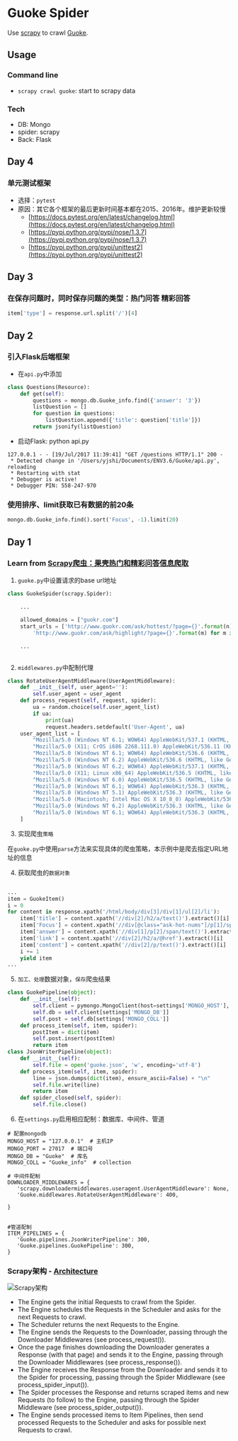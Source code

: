 # Guoke Spider

Use [scrapy](https://scrapy.org/) to crawl [Guoke](http://www.guokr.com/).

## Usage

### Command line
- `scrapy crawl guoke`: start to scrapy data

###  Tech

- DB: Mongo
- spider: scrapy
- Back: Flask

## Day 4

### 单元测试框架

- 选择：`pytest`
- 原因：其它各个框架的最后更新时间基本都在2015、2016年。维护更新较慢
    - [https://docs.pytest.org/en/latest/changelog.html](https://docs.pytest.org/en/latest/changelog.html)
    - [https://pypi.python.org/pypi/nose/1.3.7](https://pypi.python.org/pypi/nose/1.3.7)
    - [https://pypi.python.org/pypi/unittest2](https://pypi.python.org/pypi/unittest2)

## Day 3

### 在保存问题时，同时保存问题的类型：热门问答  精彩回答

```python
item['type'] = response.url.split('/')[4]
```

## Day 2

### 引入Flask后端框架

- 在`api.py`中添加

```python
class Questions(Resource):
    def get(self):
        questions = mongo.db.Guoke_info.find({'answer': '3'})
        listQuestion = []
        for question in questions:
            listQuestion.append({'title': question['title']})
        return jsonify(listQuestion)
```

- 启动Flask: python api.py

```log
127.0.0.1 - - [19/Jul/2017 11:39:41] "GET /questions HTTP/1.1" 200 -
 * Detected change in '/Users/yjshi/Documents/ENV3.6/Guoke/api.py', reloading
 * Restarting with stat
 * Debugger is active!
 * Debugger PIN: 558-247-970

```

### 使用排序、limit获取已有数据的前20条

```python
mongo.db.Guoke_info.find().sort('Focus', -1).limit(20)
```

## Day 1

### Learn from [Scrapy爬虫：果壳热门和精彩问答信息爬取](http://bulolo.cn/2017/06/20/scrapy3/#more)


1. `guoke.py`中设置请求的base url地址

```python
class GuokeSpider(scrapy.Spider):
    
    ...
    
    allowed_domains = ["guokr.com"]
    start_urls = ['http://www.guokr.com/ask/hottest/?page={}'.format(n) for n in range(1, 8)] + [
        'http://www.guokr.com/ask/highlight/?page={}'.format(m) for m in range(1, 101)]
    
    ...
     
```

2. `middlewares.py`中配制代理

```python
class RotateUserAgentMiddleware(UserAgentMiddleware):
    def __init__(self, user_agent=''):
        self.user_agent = user_agent
    def process_request(self, request, spider):
        ua = random.choice(self.user_agent_list)
        if ua:
            print(ua)
            request.headers.setdefault('User-Agent', ua)
    user_agent_list = [
        "Mozilla/5.0 (Windows NT 6.1; WOW64) AppleWebKit/537.1 (KHTML, like Gecko) Chrome/22.0.1207.1 Safari/537.1"
        "Mozilla/5.0 (X11; CrOS i686 2268.111.0) AppleWebKit/536.11 (KHTML, like Gecko) Chrome/20.0.1132.57 Safari/536.11",
        "Mozilla/5.0 (Windows NT 6.1; WOW64) AppleWebKit/536.6 (KHTML, like Gecko) Chrome/20.0.1092.0 Safari/536.6",
        "Mozilla/5.0 (Windows NT 6.2) AppleWebKit/536.6 (KHTML, like Gecko) Chrome/20.0.1090.0 Safari/536.6",
        "Mozilla/5.0 (Windows NT 6.2; WOW64) AppleWebKit/537.1 (KHTML, like Gecko) Chrome/19.77.34.5 Safari/537.1",
        "Mozilla/5.0 (X11; Linux x86_64) AppleWebKit/536.5 (KHTML, like Gecko) Chrome/19.0.1084.9 Safari/536.5",
        "Mozilla/5.0 (Windows NT 6.0) AppleWebKit/536.5 (KHTML, like Gecko) Chrome/19.0.1084.36 Safari/536.5",
        "Mozilla/5.0 (Windows NT 6.1; WOW64) AppleWebKit/536.3 (KHTML, like Gecko) Chrome/19.0.1063.0 Safari/536.3",
        "Mozilla/5.0 (Windows NT 5.1) AppleWebKit/536.3 (KHTML, like Gecko) Chrome/19.0.1063.0 Safari/536.3",
        "Mozilla/5.0 (Macintosh; Intel Mac OS X 10_8_0) AppleWebKit/536.3 (KHTML, like Gecko) Chrome/19.0.1063.0 Safari/536.3",
        "Mozilla/5.0 (Windows NT 6.2) AppleWebKit/536.3 (KHTML, like Gecko) Chrome/19.0.1062.0 Safari/536.3",
        "Mozilla/5.0 (Windows NT 6.1; WOW64) AppleWebKit/536.3 (KHTML, like Gecko) Chrome/19.0.1062.0 Safari/536.3",
    ]

```

3. 实现爬虫`策略`

在`guoke.py`中使用`parse`方法来实现具体的爬虫策略，本示例中是爬去指定URL地址的信息


4. 获取爬虫的`数据对象`

```python

...
item = GuokeItem()
i = 0
for content in response.xpath('/html/body/div[3]/div[1]/ul[2]/li'):
    item['title'] = content.xpath('//div[2]/h2/a/text()').extract()[i]
    item['Focus'] = content.xpath('//div[@class="ask-hot-nums"]/p[1]/span/text()').extract()[i]
    item['answer'] = content.xpath('//div[1]/p[2]/span/text()').extract()[i]
    item['link'] = content.xpath('//div[2]/h2/a/@href').extract()[i]
    item['content'] = content.xpath('//div[2]/p/text()').extract()[i]
    i += 1
    yield item
...

```

5. `加工、处理`数据对象，`保存`爬虫结果

```python
class GuokePipeline(object):
    def __init__(self):
        self.client = pymongo.MongoClient(host=settings['MONGO_HOST'], port=settings['MONGO_PORT'])
        self.db = self.client[settings['MONGO_DB']]
        self.post = self.db[settings['MONGO_COLL']]
    def process_item(self, item, spider):
        postItem = dict(item)
        self.post.insert(postItem)
        return item
class JsonWriterPipeline(object):
    def __init__(self):
        self.file = open('guoke.json', 'w', encoding='utf-8')
    def process_item(self, item, spider):
        line = json.dumps(dict(item), ensure_ascii=False) + "\n"
        self.file.write(line)
        return item
    def spider_closed(self, spider):
        self.file.close()
```

6. 在`settings.py`启用相应配制：数据库、中间件、管道

```buildoutcfg
# 配置mongodb
MONGO_HOST = "127.0.0.1"  # 主机IP
MONGO_PORT = 27017  # 端口号
MONGO_DB = "Guoke"  # 库名
MONGO_COLL = "Guoke_info"  # collection

# 中间件配制
DOWNLOADER_MIDDLEWARES = {
   'scrapy.downloadermiddlewares.useragent.UserAgentMiddleware': None,
   'Guoke.middlewares.RotateUserAgentMiddleware': 400,

}


#管道配制
ITEM_PIPELINES = {
   'Guoke.pipelines.JsonWriterPipeline': 300,
   'Guoke.pipelines.GuokePipeline': 300,
}
```
### Scrapy架构 - [Architecture](https://doc.scrapy.org/en/latest/topics/architecture.html#topics-architecture)

![Scrapy架构](https://doc.scrapy.org/en/latest/_images/scrapy_architecture_02.png)

- The Engine gets the initial Requests to crawl from the Spider.
- The Engine schedules the Requests in the Scheduler and asks for the next Requests to crawl.
- The Scheduler returns the next Requests to the Engine.
- The Engine sends the Requests to the Downloader, passing through the Downloader Middlewares (see process_request()).
- Once the page finishes downloading the Downloader generates a Response (with that page) and sends it to the Engine, passing through the Downloader Middlewares (see process_response()).
- The Engine receives the Response from the Downloader and sends it to the Spider for processing, passing through the Spider Middleware (see process_spider_input()).
- The Spider processes the Response and returns scraped items and new Requests (to follow) to the Engine, passing through the Spider Middleware (see process_spider_output()).
- The Engine sends processed items to Item Pipelines, then send processed Requests to the Scheduler and asks for possible next Requests to crawl.